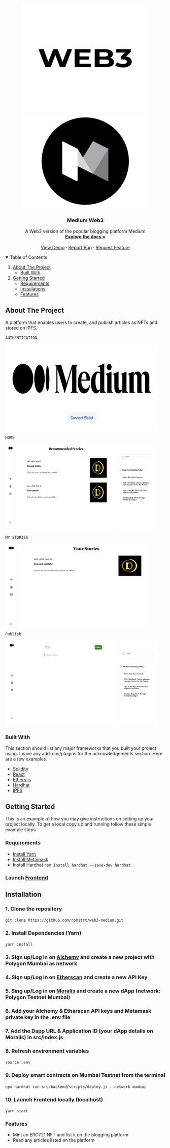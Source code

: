 <!-- PROJECT LOGO -->
<br />
<p align="center">
  <a href="https://github.com/rom1trt/nft-marketplace">
    <img src="img/web3.png" alt="Logo" width="400" height="340">
    <img src="img/mediumLogo.png" alt="Logo" width="400" height="300">
  </a>

  <h3 align="center">Medium Web3</h3>

  <p align="center">
    A Web3 version of the popular blogging platform Medium
    <br />
    <a href="https://github.com/rom1trt/web3-medium"><strong>Explore the docs »</strong></a>
    <br />
    <br />
    <a href="https://github.com/rom1trt/web3-medium">View Demo</a>
    ·
    <a href="https://github.com/rom1trt/web3-medium/issues">Report Bug</a>
    ·
    <a href="https://github.com/rom1trt/web3-medium/issues">Request Feature</a>
  </p>
</p>

<!-- TABLE OF CONTENTS -->
<details open="open">
  <summary>Table of Contents</summary>
  <ol>
    <li>
      <a href="#about-the-project">About The Project</a>
      <ul>
        <li><a href="#built-with">Built With</a></li>
      </ul>
    </li>
    <li>
      <a href="#getting-started">Getting Started</a>
      <ul>
        <li><a href="#requirements">Requirements</a></li>
        <li><a href="#installations">Installations</a></li>
        <li><a href="#features">Features</a></li>
      </ul>
    </li>
  </ol>
</details>

<!-- ABOUT THE PROJECT -->

## About The Project

A platform that enables users to create, and publish articles as NFTs and stored on IPFS.

```
AUTHENTICATION
```

<img align=top src="img/Auth.png" width="480" height="270"/>

```
HOME
```

<img align=top src="img/Home.png" width="480" height="270"/>
    
````
MY STORIES
````
<img align=top src="img/MyStories.png" width="450" height="260"/>

```
Publish
```

<img align=top src="img/Publish.png" width="480" height="270"/>

### Built With

This section should list any major frameworks that you built your project using. Leave any add-ons/plugins for the acknowledgements section. Here are a few examples.

- [Solidity](https://www.solidity.io/)
- [React](https://reactjs.org/docs/getting-started.html)
- [Ethers.js](https://docs.ethers.io/v5/)
- [Hardhat](https://hardhat.org/)
- [IPFS](https://ipfs.io/)

<!-- GETTING STARTED -->

## Getting Started

This is an example of how you may give instructions on setting up your project locally.
To get a local copy up and running follow these simple example steps.

### Requirements

- [Install Yarn](https://classic.yarnpkg.com/lang/en/docs/install/)
- [Install Metamask](https://metamask.io/)
- Install Hardhat `npm install hardhat --save-dev hardhat`

### Launch [Frontend](https://nft-marketplace-eight-snowy.vercel.app/)

## Installation

### 1. Clone the repository

`git clone https://github.com/rom1trt/web3-medium.git`

### 2. Install Dependencies (Yarn)

`yarn install`

### 3. Sign up/Log in on [Alchemy](https://www.alchemy.com/) and create a new project with Polygon Mumbai as network

### 4. Sign up/Log in on [Etherscan](https://etherscan.io/) and create a new API Key

### 5. Sing up/Log in on [Moralis](https://moralis.io/) and create a new dApp (network: Polygon Testnet Mumbai)

### 6. Add your Alchemy & Etherscan API keys and Metamask private key in the .env file

### 7. Add the Dapp URL & Application ID (your dApp details on Moralis) in src/index.js

### 8. Refresh environment variables

`source .env`

### 9. Deploy smart contracts on Mumbai Testnet from the terminal

`npx hardhat run src/backend/scripts/deploy.js --network mumbai`

### 10. Launch Frontend locally (localhost)

`yarn start`

### Features

- Mint an ERC721 NFT and list it on the blogging platform
- Read any articles listed on the platform
